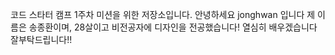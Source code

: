 
코드 스타터 캠프 1주차 미션을 위한 저장소입니다.
안녕하세요 jonghwan 입니다
제 이름은 송종환이며, 28살이고 비전공자에 디자인을 전공했습니다!
열심히 배우겠습니다 잘부탁드립니다!!


